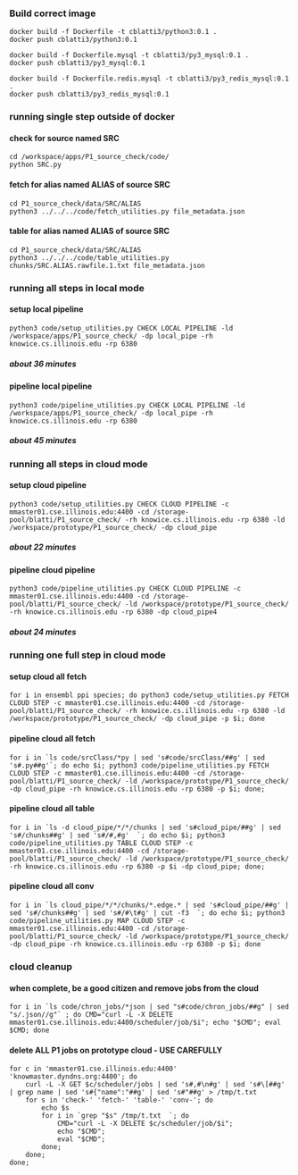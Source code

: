 ### Build correct image
```
docker build -f Dockerfile -t cblatti3/python3:0.1 .
docker push cblatti3/python3:0.1
```

```
docker build -f Dockerfile.mysql -t cblatti3/py3_mysql:0.1 .
docker push cblatti3/py3_mysql:0.1
```

```
docker build -f Dockerfile.redis.mysql -t cblatti3/py3_redis_mysql:0.1 .
docker push cblatti3/py3_redis_mysql:0.1
```


### running single step outside of docker
#### check for source named SRC
```
cd /workspace/apps/P1_source_check/code/
python SRC.py
```

#### fetch for alias named ALIAS of source SRC
```
cd P1_source_check/data/SRC/ALIAS
python3 ../../../code/fetch_utilities.py file_metadata.json
```

#### table for alias named ALIAS of source SRC
```
cd P1_source_check/data/SRC/ALIAS
python3 ../../../code/table_utilities.py chunks/SRC.ALIAS.rawfile.1.txt file_metadata.json
```


### running all steps in local mode
#### setup local pipeline
```
python3 code/setup_utilities.py CHECK LOCAL PIPELINE -ld /workspace/apps/P1_source_check/ -dp local_pipe -rh knowice.cs.illinois.edu -rp 6380
```
##### about 36 minutes

#### pipeline local pipeline
```
python3 code/pipeline_utilities.py CHECK LOCAL PIPELINE -ld /workspace/apps/P1_source_check/ -dp local_pipe -rh knowice.cs.illinois.edu -rp 6380
```
##### about 45 minutes


### running all steps in cloud mode
#### setup cloud pipeline
```
python3 code/setup_utilities.py CHECK CLOUD PIPELINE -c mmaster01.cse.illinois.edu:4400 -cd /storage-pool/blatti/P1_source_check/ -rh knowice.cs.illinois.edu -rp 6380 -ld /workspace/prototype/P1_source_check/ -dp cloud_pipe
```
##### about 22 minutes

#### pipeline cloud pipeline
```
python3 code/pipeline_utilities.py CHECK CLOUD PIPELINE -c mmaster01.cse.illinois.edu:4400 -cd /storage-pool/blatti/P1_source_check/ -ld /workspace/prototype/P1_source_check/ -rh knowice.cs.illinois.edu -rp 6380 -dp cloud_pipe4
```
##### about 24 minutes


### running one full step in cloud mode
#### setup cloud all fetch
```
for i in ensembl ppi species; do python3 code/setup_utilities.py FETCH CLOUD STEP -c mmaster01.cse.illinois.edu:4400 -cd /storage-pool/blatti/P1_source_check/ -rh knowice.cs.illinois.edu -rp 6380 -ld /workspace/prototype/P1_source_check/ -dp cloud_pipe -p $i; done
```

#### pipeline cloud all fetch
```
for i in `ls code/srcClass/*py | sed 's#code/srcClass/##g' | sed 's#.py##g'`; do echo $i; python3 code/pipeline_utilities.py FETCH CLOUD STEP -c mmaster01.cse.illinois.edu:4400 -cd /storage-pool/blatti/P1_source_check/ -ld /workspace/prototype/P1_source_check/ -dp cloud_pipe -rh knowice.cs.illinois.edu -rp 6380 -p $i; done; 
```

#### pipeline cloud all table
```
for i in `ls -d cloud_pipe/*/*/chunks | sed 's#cloud_pipe/##g' | sed 's#/chunks##g' | sed 's#/#,#g'  `; do echo $i; python3 code/pipeline_utilities.py TABLE CLOUD STEP -c mmaster01.cse.illinois.edu:4400 -cd /storage-pool/blatti/P1_source_check/ -ld /workspace/prototype/P1_source_check/  -rh knowice.cs.illinois.edu -rp 6380 -p $i -dp cloud_pipe; done;
```

#### pipeline cloud all conv
```
for i in `ls cloud_pipe/*/*/chunks/*.edge.* | sed 's#cloud_pipe/##g' | sed 's#/chunks##g' | sed 's#/#\t#g' | cut -f3  `; do echo $i; python3 code/pipeline_utilities.py MAP CLOUD STEP -c mmaster01.cse.illinois.edu:4400 -cd /storage-pool/blatti/P1_source_check/ -ld /workspace/prototype/P1_source_check/ -dp cloud_pipe -rh knowice.cs.illinois.edu -rp 6380 -p $i; done
```


### cloud cleanup
#### when complete, be a good citizen and remove jobs from the cloud
```
for i in `ls code/chron_jobs/*json | sed "s#code/chron_jobs/##g" | sed "s/.json//g"` ; do CMD="curl -L -X DELETE mmaster01.cse.illinois.edu:4400/scheduler/job/$i"; echo "$CMD"; eval $CMD; done
```

#### delete ALL P1 jobs on prototype cloud - USE CAREFULLY
```
for c in 'mmaster01.cse.illinois.edu:4400' 'knowmaster.dyndns.org:4400'; do
    curl -L -X GET $c/scheduler/jobs | sed 's#,#\n#g' | sed 's#\[##g' | grep name | sed 's#{"name":"##g' | sed 's#"##g' > /tmp/t.txt
    for s in 'check-' 'fetch-' 'table-' 'conv-'; do 
        echo $s
        for i in `grep "$s" /tmp/t.txt  `; do
            CMD="curl -L -X DELETE $c/scheduler/job/$i";
            echo "$CMD";
            eval "$CMD";
        done;
    done;
done;
```


